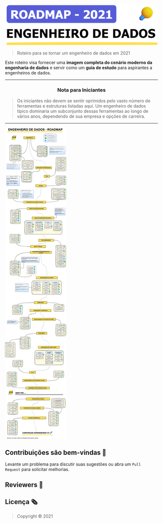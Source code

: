 
![Modern Data Engineer Roadmap 2021](img/title1.png)

> Roteiro para se tornar um engenheiro de dados em 2021

Este roteiro visa fornecer uma **imagem completa do cenário moderno da engenharia de dados** e servir como um **guia de estudo** para aspirantes a engenheiros de dados.

***

<h3 align="center"><strong>Nota para Iniciantes</strong></h3>

> Os iniciantes não devem se sentir oprimidos pelo vasto número de ferramentas e estruturas listadas aqui. Um engenheiro de dados típico dominaria um subconjunto dessas ferramentas ao longo de vários anos, dependendo de sua empresa e opções de carreira.

***

[comment]: <> (🔥  We just launched [**Data Stack Jobs**]&#40;https://datastackjobs.com/&#41; — a clean and simple job site for Data Stack Engineers!)

[comment]: <> (> [Text version for visually impaired users]&#40;text/roadmap.md&#41;)

![Data Engineer Roadmap](img/roadmap1.png)


## Contribuições são bem-vindas 💜

Levante um problema para discutir suas sugestões ou abra um `Pull Request` para solicitar melhorias.

## Reviewers 🔎

[comment]: <> (Huge thank you to [@whydidithavetobebugs]&#40;https://github.com/whydidithavetobebugs&#41;, [@sawidis]&#40;https://github.com/sawidis&#41;, [@marclamberti]&#40;https://github.com/marclamberti&#41; and [@mpyeager]&#40;https://github.com/mpyeager&#41; for reviewing this roadmap.)


## Licença 🗞

> Copyright © 2021 
